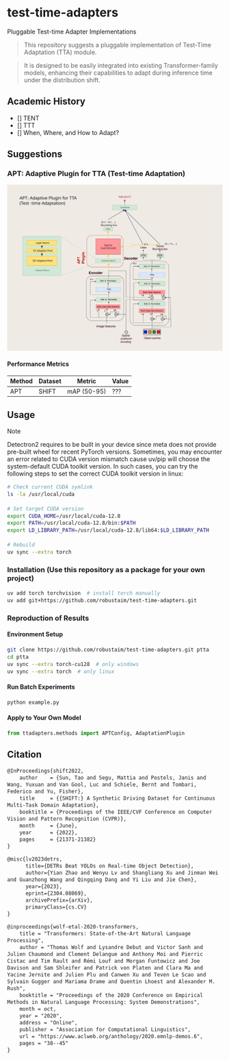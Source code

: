 # test-time-adapters
Pluggable Test-time Adapter Implementations

> This repository suggests a pluggable implementation of Test-Time Adaptation (TTA) module.

> It is designed to be easily integrated into existing Transformer-family models, enhancing their capabilities to adapt during inference time under the distribution shift.


## Academic History
- [] TENT
- [] TTT
- [] When, Where, and How to Adapt?


## Suggestions
### APT: Adaptive Plugin for TTA (Test-time Adaptation)
<img src="./docs/images/apt_structure.svg">

#### Performance Metrics
| Method | Dataset | Metric      | Value |
|--------|---------|-------------|------|
| APT    | SHIFT   | mAP (50-95) | ???  |


## Usage
> [!NOTE]
> Detectron2 requires to be built in your device since meta does not provide pre-built wheel for recent PyTorch versions.
> Sometimes, you may encounter an error related to CUDA version mismatch cause uv/pip will choose the system-default CUDA toolkit version.
> In such cases, you can try the following steps to set the correct CUDA toolkit version in linux:
```bash
# Check current CUDA symlink
ls -la /usr/local/cuda

# Set target CUDA version
export CUDA_HOME=/usr/local/cuda-12.8
export PATH=/usr/local/cuda-12.8/bin:$PATH
export LD_LIBRARY_PATH=/usr/local/cuda-12.8/lib64:$LD_LIBRARY_PATH

# Rebuild
uv sync --extra torch
```

### Installation (Use this repository as a package for your own project)
```bash
uv add torch torchvision  # install torch manually
uv add git+https://github.com/robustaim/test-time-adapters.git
```

### Reproduction of Results
#### Environment Setup
```bash
git clone https://github.com/robustaim/test-time-adapters.git ptta
cd ptta
uv sync --extra torch-cu128  # only windows
uv sync --extra torch  # only linux
```

#### Run Batch Experiments
```bash
python example.py
```

#### Apply to Your Own Model
```python
from ttadapters.methods import APTConfig, AdaptationPlugin
```


## Citation
```
@InProceedings{shift2022,
    author    = {Sun, Tao and Segu, Mattia and Postels, Janis and Wang, Yuxuan and Van Gool, Luc and Schiele, Bernt and Tombari, Federico and Yu, Fisher},
    title     = {{SHIFT:} A Synthetic Driving Dataset for Continuous Multi-Task Domain Adaptation},
    booktitle = {Proceedings of the IEEE/CVF Conference on Computer Vision and Pattern Recognition (CVPR)},
    month     = {June},
    year      = {2022},
    pages     = {21371-21382}
}
```
```
@misc{lv2023detrs,
      title={DETRs Beat YOLOs on Real-time Object Detection},
      author={Yian Zhao and Wenyu Lv and Shangliang Xu and Jinman Wei and Guanzhong Wang and Qingqing Dang and Yi Liu and Jie Chen},
      year={2023},
      eprint={2304.08069},
      archivePrefix={arXiv},
      primaryClass={cs.CV}
}
```
```
@inproceedings{wolf-etal-2020-transformers,
    title = "Transformers: State-of-the-Art Natural Language Processing",
    author = "Thomas Wolf and Lysandre Debut and Victor Sanh and Julien Chaumond and Clement Delangue and Anthony Moi and Pierric Cistac and Tim Rault and Rémi Louf and Morgan Funtowicz and Joe Davison and Sam Shleifer and Patrick von Platen and Clara Ma and Yacine Jernite and Julien Plu and Canwen Xu and Teven Le Scao and Sylvain Gugger and Mariama Drame and Quentin Lhoest and Alexander M. Rush",
    booktitle = "Proceedings of the 2020 Conference on Empirical Methods in Natural Language Processing: System Demonstrations",
    month = oct,
    year = "2020",
    address = "Online",
    publisher = "Association for Computational Linguistics",
    url = "https://www.aclweb.org/anthology/2020.emnlp-demos.6",
    pages = "38--45"
}
```
